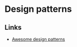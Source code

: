 # Design patterns

## Links

- [Awesome design patterns](https://github.com/DovAmir/awesome-design-patterns#readme)
